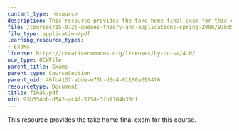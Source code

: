 ```yaml
---
content_type: resource
description: This resource provides the take home final exam for this course.
file: /courses/15-072j-queues-theory-and-applications-spring-2006/93b354bbd542ac4f51583fb1104b30df_final.pdf
file_type: application/pdf
learning_resource_types:
- Exams
license: https://creativecommons.org/licenses/by-nc-sa/4.0/
ocw_type: OCWFile
parent_title: Exams
parent_type: CourseSection
parent_uid: 46fc4137-abde-e75b-d3c4-01160a695476
resourcetype: Document
title: final.pdf
uid: 93b354bb-d542-ac4f-5158-3fb1104b30df
---
```

This resource provides the take home final exam for this course.